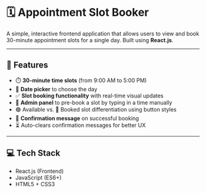 # 🗓️ Appointment Slot Booker

A simple, interactive frontend application that allows users to view and book 30-minute appointment slots for a single day. Built using **React.js**.

---

## 🚀 Features

- ⏱️ **30-minute time slots** (from 9:00 AM to 5:00 PM)
- 📅 **Date picker** to choose the day
- ✅ **Slot booking functionality** with real-time visual updates
- 🔐 **Admin panel** to pre-book a slot by typing in a time manually
- 🟢 Available vs. 🔘 Booked slot differentiation using button styles
- 📩 **Confirmation message** on successful booking
- ⏳ Auto-clears confirmation messages for better UX

---



## 💻 Tech Stack

- React.js (Frontend)
- JavaScript (ES6+)
- HTML5 + CSS3

